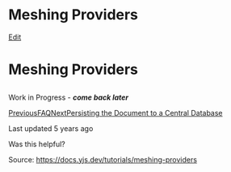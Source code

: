 # Meshing Providers

[Edit](https://github.com/yjs/docs/blob/main/tutorials/meshing-providers.md)

# Meshing Providers

## 

[](#work-in-progress-come-back-later)

Work in Progress - _**come back later**_

[ PreviousFAQ](/api/faq)[NextPersisting the Document to a Central Database](/tutorials/persisting-the-document-to-a-central-database)

Last updated 5 years ago

Was this helpful?

Source: https://docs.yjs.dev/tutorials/meshing-providers
